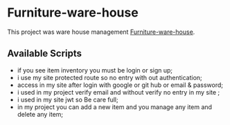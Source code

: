 # Furniture-ware-house

This project was ware house management [Furniture-ware-house](https://furniture-ware-house-c81c0.web.app/).

## Available Scripts

* if you see item  inventory you must be login or sign up;
* i use my site protected route so no entry with out authentication;
* access in my site after login with google or git hub or email & password;
* i used in my project verify email and without verify no entry in my site ;
* i used in my site jwt so Be care full;
* in my project you can add a new item and you manage any item and delete any item;